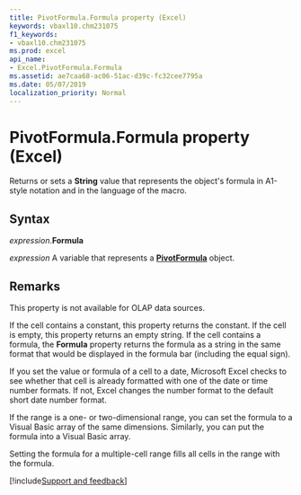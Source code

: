 ```yaml
---
title: PivotFormula.Formula property (Excel)
keywords: vbaxl10.chm231075
f1_keywords:
- vbaxl10.chm231075
ms.prod: excel
api_name:
- Excel.PivotFormula.Formula
ms.assetid: ae7caa68-ac06-51ac-d39c-fc32cee7795a
ms.date: 05/07/2019
localization_priority: Normal
---
```



# PivotFormula.Formula property (Excel)

Returns or sets a **String** value that represents the object's formula in A1-style notation and in the language of the macro.


## Syntax

_expression_.**Formula**

_expression_ A variable that represents a **[PivotFormula](Excel.PivotFormula.md)** object.


## Remarks

This property is not available for OLAP data sources.

If the cell contains a constant, this property returns the constant. If the cell is empty, this property returns an empty string. If the cell contains a formula, the **Formula** property returns the formula as a string in the same format that would be displayed in the formula bar (including the equal sign).

If you set the value or formula of a cell to a date, Microsoft Excel checks to see whether that cell is already formatted with one of the date or time number formats. If not, Excel changes the number format to the default short date number format.

If the range is a one- or two-dimensional range, you can set the formula to a Visual Basic array of the same dimensions. Similarly, you can put the formula into a Visual Basic array.

Setting the formula for a multiple-cell range fills all cells in the range with the formula.




[!include[Support and feedback](~/includes/feedback-boilerplate.md)]